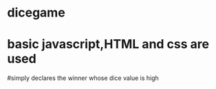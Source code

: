# dicegame
# basic javascript,HTML and css are used
#simply declares the winner whose dice value is high
